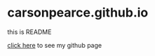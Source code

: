 # carsonpearce.github.io
this is README

[click here](http://carsonp.github.io) to see my github page 

